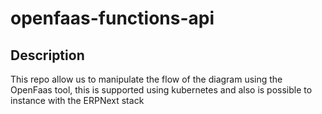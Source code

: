 # openfaas-functions-api

## Description

This repo allow us to manipulate the flow of the diagram using the OpenFaas tool, this is supported using kubernetes and also is possible to instance with the ERPNext stack
